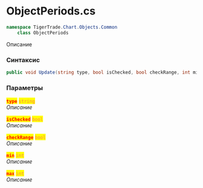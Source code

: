 
# ObjectPeriods.cs
```csharp
namespace TigerTrade.Chart.Objects.Common  
    class ObjectPeriods
```

Описание

### Синтаксис
```csharp
public void Update(string type, bool isChecked, bool checkRange, int min, int max)
```

### Параметры  
<mark style="color:red;">**`type`**</mark> <mark style="color:coral;">`string`</mark>  
 *Описание*  
  
<mark style="color:red;">**`isChecked`**</mark> <mark style="color:coral;">`bool`</mark>  
 *Описание*  
  
<mark style="color:red;">**`checkRange`**</mark> <mark style="color:coral;">`bool`</mark>  
 *Описание*  
  
<mark style="color:red;">**`min`**</mark> <mark style="color:coral;">`int`</mark>  
 *Описание*  
  
<mark style="color:red;">**`max`**</mark> <mark style="color:coral;">`int`</mark>  
 *Описание*  
  

                    
                    
